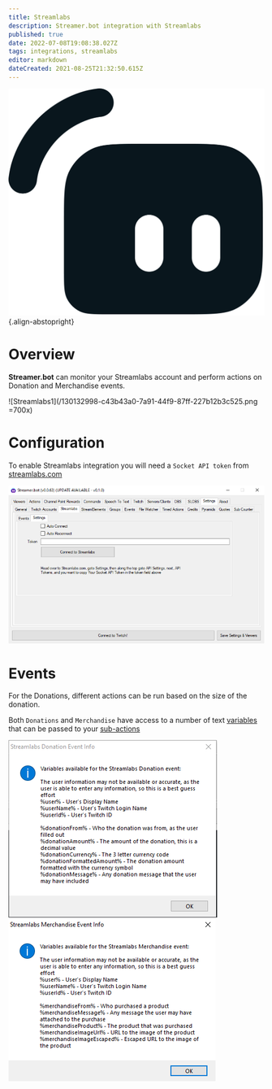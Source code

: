 ```yaml
---
title: Streamlabs
description: Streamer.bot integration with Streamlabs
published: true
date: 2022-07-08T19:08:38.027Z
tags: integrations, streamlabs
editor: markdown
dateCreated: 2021-08-25T21:32:50.615Z
---
```


![streamlabs-logo.png](/logos/streamlabs-logo.png){.align-abstopright}
<br>
# Overview

**Streamer.bot** can monitor your Streamlabs account and perform actions on Donation and Merchandise events.

![Streamlabs1](/130132998-c43b43a0-7a91-44f9-87ff-227b12b3c525.png =700x)

# Configuration

To enable Streamlabs integration you will need a `Socket API token` from [streamlabs.com](https://streamlabs.com/)

![Streamlabs2](/130133061-8a2cbf68-1613-4c74-acb3-ea62e6e08cd8.png)

# Events

For the Donations, different actions can be run based on the size of the donation. 

Both `Donations` and `Merchandise` have access to a number of text [variables](/Variables) that can be passed to your [sub-actions](/Sub-Actions)

![SL Donations](/130133717-8c965769-1c22-435b-a3ca-4151177526c1.png)
![SL Merch](/130133779-f67e5714-6594-4fd8-a11f-c27d2ef42219.png)


